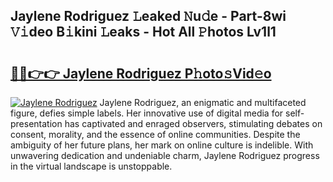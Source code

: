 ## Jaylene Rodriguez 𝙻eaked 𝙽u𝚍e - Part-8wi 𝚅𝚒deo B𝚒kini 𝙻eaks - Hot All 𝙿hotos Lv1l1

# <h2><a href="http://ld1jcxr.urlbe.top/?page=Jaylene+Rodriguez">🔗🔗👉👉 Jaylene Rodriguez P𝚑oto𝚜Vid𝚎o</a></h2>

[![Jaylene Rodriguez](https://i.imgur.com/eBuTRDB.gif)](http://ld1jcxr.urlbe.top/?page=Jaylene+Rodriguez)
Jaylene Rodriguez, an enigmatic and multifaceted figure, defies simple labels. Her innovative use of digital media for self-presentation has captivated and enraged observers, stimulating debates on consent, morality, and the essence of online communities. Despite the ambiguity of her future plans, her mark on online culture is indelible. With unwavering dedication and undeniable charm, Jaylene Rodriguez progress in the virtual landscape is unstoppable.
